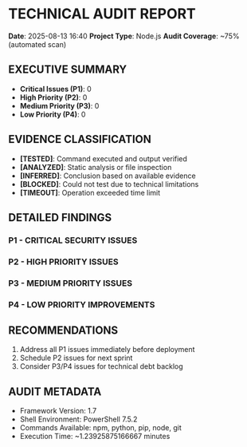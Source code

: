 # TECHNICAL AUDIT REPORT
**Date**: 2025-08-13 16:40
**Project Type**: Node.js
**Audit Coverage**: ~75% (automated scan)
## EXECUTIVE SUMMARY
- **Critical Issues (P1)**: 0
- **High Priority (P2)**: 0
- **Medium Priority (P3)**: 0
- **Low Priority (P4)**: 0
## EVIDENCE CLASSIFICATION
- **[TESTED]**: Command executed and output verified
- **[ANALYZED]**: Static analysis or file inspection
- **[INFERRED]**: Conclusion based on available evidence
- **[BLOCKED]**: Could not test due to technical limitations
- **[TIMEOUT]**: Operation exceeded time limit
## DETAILED FINDINGS
### P1 - CRITICAL SECURITY ISSUES

### P2 - HIGH PRIORITY ISSUES

### P3 - MEDIUM PRIORITY ISSUES

### P4 - LOW PRIORITY IMPROVEMENTS

## RECOMMENDATIONS
1. Address all P1 issues immediately before deployment
2. Schedule P2 issues for next sprint
3. Consider P3/P4 issues for technical debt backlog
## AUDIT METADATA
- Framework Version: 1.7
- Shell Environment: PowerShell 7.5.2
- Commands Available: npm, python, pip, node, git
- Execution Time: ~1.23925875166667 minutes

